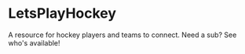 # LetsPlayHockey
A resource for hockey players and teams to connect.  Need a sub?  See who's available! 
